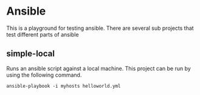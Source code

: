 # Ansible
This is a playground for testing ansible. There are several sub projects that test different parts of ansible

## simple-local
Runs an ansible script against a local machine. This project can be run by using the following command. 
```
ansible-playbook -i myhosts helloworld.yml
```
